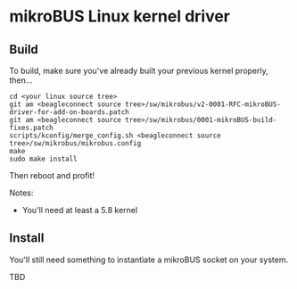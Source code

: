 # mikroBUS Linux kernel driver

## Build

To build, make sure you've already built your previous kernel properly, then...

```
cd <your linux source tree>
git am <beagleconnect source tree>/sw/mikrobus/v2-0001-RFC-mikroBUS-driver-for-add-on-boards.patch
git am <beagleconnect source tree>/sw/mikrobus/0001-mikroBUS-build-fixes.patch
scripts/kconfig/merge_config.sh <beagleconnect source tree>/sw/mikrobus/mikrobus.config
make
sudo make install
```

Then reboot and profit!

Notes:
* You'll need at least a 5.8 kernel

## Install

You'll still need something to instantiate a mikroBUS socket on your system.

TBD


